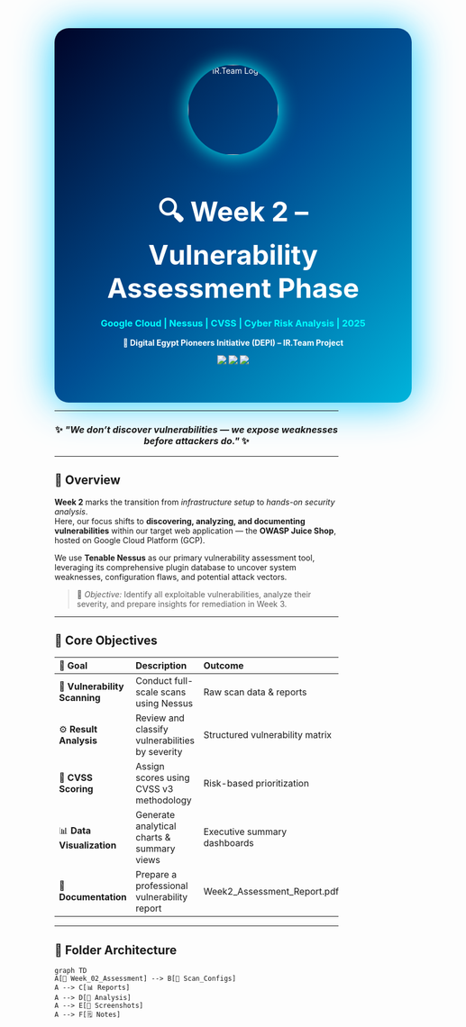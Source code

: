 <!-- =================== WEEK 2 | ADVANCED VULNERABILITY ASSESSMENT =================== -->
<div align="center" style="width:100%; padding:65px; border-radius:25px; background:linear-gradient(135deg,#000428,#004e92,#00b4db); color:white; box-shadow:0 0 70px rgba(0,200,255,0.9);">

  <img src="https://i.postimg.cc/mk3syMbn/cropped-circle-image-1-optimized-1000.png" width="160" style="border-radius:50%; box-shadow:0 0 35px rgba(0,255,255,1);" alt="IR.Team Logo"/>

  <h1 style="font-size:48px; margin-bottom:10px;">🔍 Week 2 – Vulnerability Assessment Phase</h1>
  <h3 style="color:#00FFFF;">Google Cloud | Nessus | CVSS | Cyber Risk Analysis | 2025</h3>
  <p><b>🔹 Digital Egypt Pioneers Initiative (DEPI) – IR.Team Project</b></p>

  <img src="https://img.shields.io/badge/Stage-Vulnerability%20Assessment-blue?style=for-the-badge"/>
  <img src="https://img.shields.io/badge/Tool-Nessus%20%7C%20OWASP%20Juice%20Shop-orange?style=for-the-badge"/>
  <img src="https://img.shields.io/badge/Status-Active-success?style=for-the-badge"/>
</div>

---

<div align="center">
  <h3>✨ <i>"We don’t discover vulnerabilities — we expose weaknesses before attackers do."</i> ✨</h3>
</div>

---

## 🧭 Overview

**Week 2** marks the transition from *infrastructure setup* to *hands-on security analysis*.  
Here, our focus shifts to **discovering, analyzing, and documenting vulnerabilities** within our target web application — the **OWASP Juice Shop**, hosted on Google Cloud Platform (GCP).

We use **Tenable Nessus** as our primary vulnerability assessment tool, leveraging its comprehensive plugin database to uncover system weaknesses, configuration flaws, and potential attack vectors.

> 🎯 *Objective:* Identify all exploitable vulnerabilities, analyze their severity, and prepare insights for remediation in Week 3.

---

## 🎯 Core Objectives

| 🎯 Goal | Description | Outcome |
|:---------|:-------------|:-----------|
| 🧠 **Vulnerability Scanning** | Conduct full-scale scans using Nessus | Raw scan data & reports |
| ⚙️ **Result Analysis** | Review and classify vulnerabilities by severity | Structured vulnerability matrix |
| 🧩 **CVSS Scoring** | Assign scores using CVSS v3 methodology | Risk-based prioritization |
| 📊 **Data Visualization** | Generate analytical charts & summary views | Executive summary dashboards |
| 🧾 **Documentation** | Prepare a professional vulnerability report | Week2_Assessment_Report.pdf |

---

## 🧱 Folder Architecture

```mermaid
graph TD
A[📁 Week_02_Assessment] --> B[🧩 Scan_Configs]
A --> C[📊 Reports]
A --> D[🧠 Analysis]
A --> E[📸 Screenshots]
A --> F[🗒️ Notes]
